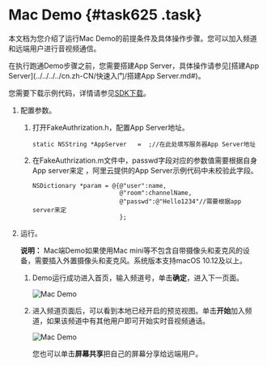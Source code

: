 # Mac Demo {#task625 .task}

本文档为您介绍了运行Mac Demo的前提条件及具体操作步骤。您可以加入频道和远端用户进行音视频通信。

在执行跑通Demo步骤之前，您需要搭建App Server，具体操作请参见[搭建App Server](../../../../cn.zh-CN/快速入门/搭建App Server.md#)。

您需要下载示例代码，详情请参见[SDK下载](../../../../cn.zh-CN/SDK参考/SDK下载.md#khd_sdk_1)。

1.  配置参数。 
    1.  打开FakeAuthrization.h，配置App Server地址。 

        ``` {#codeblock_7cq_jr3_hr4 .language-objc}
        static NSString *AppServer   =  ;//在此处填写服务器App Server地址
        ```

    2.  在FakeAuthrization.m文件中，passwd字段对应的参数值需要根据自身App server来定 ，阿里云提供的App Server示例代码中未校验此字段。 

        ``` {#codeblock_ms7_drc_1kz .language-objc}
        NSDictionary *param = @{@"user":name,
                                @"room":channelName,
                                @"passwd":@"Hello1234"//需要根据app server来定
                                };
        ```

2.  运行。 

    **说明：** Mac端Demo如果使用Mac mini等不包含自带摄像头和麦克风的设备，需要插入外置摄像头和麦克风。系统版本支持macOS 10.12及以上。

    1.  Demo运行成功进入首页，输入频道号，单击**确定**，进入下一页面。 

        ![Mac Demo](http://static-aliyun-doc.oss-cn-hangzhou.aliyuncs.com/assets/img/170948/156627559349638_zh-CN.png)

    2.  进入频道页面后，可以看到本地已经开启的预览视图。单击**开始**加入频道，如果该频道中有其他用户即可开始实时音视频通话。 

        ![Mac Demo](http://static-aliyun-doc.oss-cn-hangzhou.aliyuncs.com/assets/img/170948/156627559349639_zh-CN.png)

        您也可以单击**屏幕共享**把自己的屏幕分享给远端用户。


